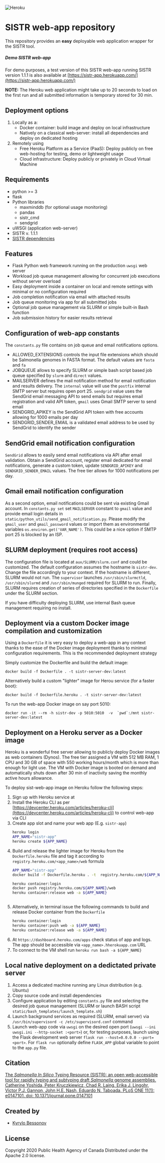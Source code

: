![Heroku](https://pyheroku-badge.herokuapp.com/?app=sistr-app&style=flat)
# SISTR web-app repository
This repository provides an **easy** deployable web application wrapper for the SISTR tool.

##### Demo SISTR web-app
For demo purposes, a test version of this SISTR web-app running SISTR version 1.1.1 is also available at [https://sistr-app.herokuapp.com/](https://sistr-app.herokuapp.com/)

**NOTE:** The Heroku web application might take up to 20 seconds to load on the first run and all submitted information is temporary stored for 30 min.


## Deployment options
1. Locally as a:
    - Docker container: build image and deploy on local infrastructure
    - Natively on a classical web-server: install all dependencies and deploy on dedicated hosting
2. Remotely using
    - Free Heroku Platform as a Service (PaaS): Deploy publicly on free web-hosting for testing, demo or lightweight usage
    - Cloud infrastructure: Deploy publicly or privately in Cloud Virtual Machine

## Requirements
- python >= 3
- flask
- Python libraries
    - maxminddb (for optional usage monitoring)
    - pandas
    - sistr_cmd
    - sendgrid
- uWSGI (application web-server)    
- SISTR v. 1.1.1  
- [SISTR dependencies](https://github.com/phac-nml/sistr_cmd#dependencies)    
    
    
## Features
- Flask Python web framework running on the production `uwsgi` web server
- Workload job queue management allowing for concurrent job executions without server overload
- Easy deployment inside a container on local and remote settings with minimal or no configuration required
- Job completion notification via email with attached results
- Job queue monitoring via app for all submitted jobs
- Optional job queue management via SLURM or simple built-in Bash function
- Job submission history for easier results retrieval


## Configuration of web-app constants
The `constants.py` file contains on job queue and email notifications options.

- ALLOWED_EXTENSIONS controls the input file extensions which should be Salmonella genomes in FASTA format. The default values are `fasta` and `fa`
- JOBQUEUE allows to specify SLURM or simple bash script based job queue specified by `slurm` and `direct` values.
- MAILSERVER defines the mail notification method for email notification and results delivery. 
The `internal` value will use the `postfix` internal SMTP server but requires open port 25.
`sendgrid` value uses the SendGrid email messaging API to send emails but requires email registration and valid API token, `gmail` uses Gmail SMTP server to send email
- SENDGRID_APIKEY is the SendGrid API token with free accounts allowing for 1000 emails per day
- SENDGRID_SENDER_EMAIL is a validated email address to be used by SendGrid to identify the sender

## SendGrid email notification configuration
`SendGrid` allows to easily send email notifications via API after email validation. 
Obtain a SendGrid account, register email dedicated for email notifications, generate a custom token,
update `SENDGRID_APIKEY` and `SENDGRID_SENDER_EMAIL` values. The free tier allows for 1000 notifications per day.

## Gmail email notification configuration
As a second option, email notifications could be sent via existing Gmail account. 
In `constants.py set` set `MAILSERVER` constant to `gmail` value and provide email login details in `static/python_utils/send_gmail_notification.py`.
Please modify the `gmail_user` and `gmail_password` values or import them as environmental variables `os.environ.get('VAR_NAME')`.
This could be a nice option if SMTP port 25 is blocked by an ISP. 

## SLURM deployment (requires root access)
The configuration file is located at `aux/SLURM/slurm.conf` and could be customized. 
The default configuration assumes the hostname is `sistr-dev`. Change the file accordingly to your context. If the hostname is different, SLURM would not run.
The `supervisor` launches `/usr/sbin/slurmctld`, `/usr/sbin/slurmd` and `/usr/sbin/munged` required for SLURM to run.
Finally, SLURM requires creation of series of directories specified in the `Dockerfile` under the SLURM section.

If you have difficulty deploying SLURM, use internal Bash queue management requiring no install.

## Deployment via a custom Docker image compilation and customization
Using a `Dockerfile` it is very easy to deploy a web-app in any context thanks to
the ease of the Docker image deployment thanks to minimal configuration requirements. This is the recommended deployment strategy

Simply customize the Dockerfile and build the default image:
```
docker build -f Dockerfile . -t sistr-server-dev:latest
```

Alternatively build a custom "lighter" image for Herou service (for a faster boot):
```
docker build -f Dockerfile.heroku . -t sistr-server-dev:latest
```

To run the web-app Docker image on say port 5010:
```
docker run -it --rm -h sistr-dev -p 5010:5010  -v  `pwd`:/mnt sistr-server-dev:latest
```

## Deployment on a Heroku server as a Docker image
Heroku is a wonderful free server allowing to publicly deploy Docker images as web containers (Dynos). 
The free tier assigned a VM with 512 MB RAM, 1 CPU and 30 GB of space with 550 working hours/month which is more than enough for light use.
The VM with Docker image is booted on demand and automatically shuts down after 30 min of inactivity saving the monthly active hours allowance. 

To deploy sist-web-app image on Heroku follow the following steps:
1. Sign up with Heroku service at 
1. Install the Heroku CLI as per [https://devcenter.heroku.com/articles/heroku-cli](https://devcenter.heroku.com/articles/heroku-cli) to control web-app via CLI
1. Create app slot and name your web app (E.g. `sistr-app`)
    ```bash
    heroku login
    APP_NAME="sistr-app"
    heroku create ${APP_NAME}
   ```
1. Build and release the lighter image for Heroku from the `Dockerfile.heroku` file and tag it according to `registry.heroku.com/<app_name>/web` formula
    ```bash
    APP_NAME="sistr-app"
    docker build -f Dockerfile.heroku . -t  registry.heroku.com/${APP_NAME}/web
    
    heroku container:login
    docker push registry.heroku.com/${APP_NAME}/web
    heroku container:release web -a ${APP_NAME}
        
    ```
1. Alternatively, in terminal issue the following commands to build and release Docker container from the `Dockerfile`
    ```bash
    heroku container:login
    heroku container:push web -a ${APP_NAME}
    heroku container:release web -a ${APP_NAME}
    ```
1. At `https://dashboard.heroku.com/apps` check status of app and logs. The app should be accessible via `<app_name>.hherokuapp.com` URL
1. To connect to the VM shell run `heroku run bash -a ${APP_NAME}`

## Local native deployment on a dedictated private server
1. Access a dedicated machine running any Linux distribution (e.g. Ubuntu)
1. Copy source code and install dependencies
1. Configure application by editing `constants.py` file and selecting the desired job queue management (SLURM or launch BASH script `static/bash_templates/launch_template.sh`)
1. Launch background services as required (SLURM, email server) via `/usr/bin/supervisord -c /etc/supervisord.conf` command
1. Launch web-app code via `uwsgi` on the desired open port (`uwsgi --ini uwsgi.ini --http-socket :<port>`) or, 
for testing purposes, launch using the Flask development web server `flask run --host=0.0.0.0 --port=<port>`. For `flask run` optionally define `FLASK_APP` global variable to point to the `app.py` file.



## Citation
[The *Salmonella In Silico* Typing Resource (SISTR): an open web-accessible tool for rapidly typing and subtyping draft *Salmonella* genome assemblies. Catherine Yoshida, Peter Kruczkiewicz, Chad R. Laing, Erika J. Lingohr, Victor P.J. Gannon, John H.E. Nash, Eduardo N. Taboada. PLoS ONE 11(1): e0147101. doi: 10.1371/journal.pone.0147101](http://journals.plos.org/plosone/article?id=10.1371/journal.pone.0147101)


## Created by
- [Kyrylo Bessonov](https://github.com/kbessonov1984/)

## License
Copyright 2020 Public Health Agency of Canada
Distributed under the Apache 2.0 license.